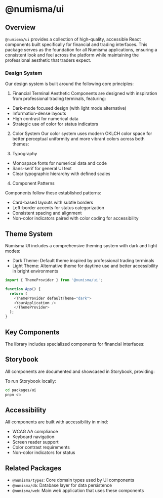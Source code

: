 # @numisma/ui

## Overview

`@numisma/ui` provides a collection of high-quality, accessible React
components built specifically for financial and trading interfaces. This package
serves as the foundation for all Numisma applications, ensuring a consistent
look and feel across the platform while maintaining the professional aesthetic
that traders expect.

### Design System

Our design system is built around the following core principles:

1. Financial Terminal Aesthetic
   Components are designed with inspiration from professional trading
   terminals, featuring:

- Dark-mode focused design (with light mode alternative)
- Information-dense layouts
- High contrast for numerical data
- Strategic use of color for status indicators

2. Color System
   Our color system uses modern OKLCH color space for better perceptual uniformity
   and more vibrant colors across both themes:

3. Typography

- Monospace fonts for numerical data and code
- Sans-serif for general UI text
- Clear typographic hierarchy with defined scales

4. Component Patterns

Components follow these established patterns:

- Card-based layouts with subtle borders
- Left-border accents for status categorization
- Consistent spacing and alignment
- Non-color indicators paired with color coding for accessibility

## Theme System

Numisma UI includes a comprehensive theming system with dark and light modes:

- Dark Theme: Default theme inspired by professional trading terminals
- Light Theme: Alternative theme for daytime use and better accessibility in
  bright environments

```typescript
import { ThemeProvider } from '@numisma/ui';

function App() {
  return (
    <ThemeProvider defaultTheme="dark">
    <YourApplication />
    </ThemeProvider>
  );
}
```

## Key Components

The library includes specialized components for financial interfaces:

## Storybook

All components are documented and showcased in Storybook, providing:

To run Storybook locally:

```bash
cd packages/ui
pnpn sb
```

## Accessibility

All components are built with accessibility in mind:

- WCAG AA compliance
- Keyboard navigation
- Screen reader support
- Color contrast requirements
- Non-color indicators for status

## Related Packages

- `@numisma/types`: Core domain types used by UI components
- `@numisma/db`: Database layer for data persistence
- `@numisma/web`: Main web application that uses these components
